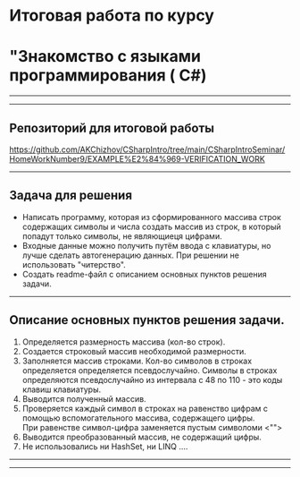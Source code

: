 # Итоговая работа по курсу
# "Знакомство с языками программирования ( С#)
---
---
## Репозиторий для итоговой работы
https://github.com/AKChizhov/CSharpIntro/tree/main/CSharpIntroSeminar/HomeWorkNumber9/EXAMPLE%E2%84%969-VERIFICATION_WORK

---
## Задача для решения
* Написать программу, которая из сформированного массива строк содержащих символы и числа создать массив из строк, в который попадут только символы, не являющиеця цифрами.
* Входные данные можно получить путём ввода с клавиатуры, но лучше сделать автогенерацию данных. При решении не использовать "читерство".
* Создать readme-файл c описанием основных пунктов решения задачи.
---
## Oписание основных пунктов решения задачи.
1. Определяется размерность массива (кол-во строк).
2. Создается строковый массив необходимой размерности. 
3. Заполняется массив строками. Кол-во символов в строках 
    определяется определяется псевдослучайно. Символы в строках
    определяются псевдослучайно из интервала с 48 по 110 - это коды клавиш клавиатуры.
4. Выводится полученный массив. 
5. Проверяется каждый символ в строках на равенство цифрам с 
    помощью вспомогательного массива, содержащего цифры.  
    При равенстве символ-цифра заменяется пустым символоми <"">
6. Выводится преобразованный массив, не содержащий цифры.
7. Не использовались ни HashSet, ни LINQ ....
---
---
